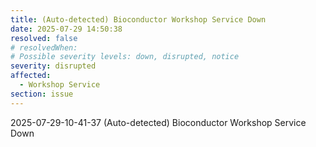 ```yaml
---
title: (Auto-detected) Bioconductor Workshop Service Down
date: 2025-07-29 14:50:38
resolved: false
# resolvedWhen: 
# Possible severity levels: down, disrupted, notice
severity: disrupted
affected:
  - Workshop Service
section: issue
---
```


2025-07-29-10-41-37 (Auto-detected) Bioconductor Workshop Service Down

